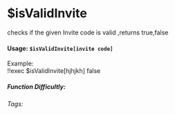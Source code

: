 # $isValidInvite
checks if the given Invite code is valid ,returns true,false

#### Usage: `$isValidInvite[invite code]`
Example:
<br/>
<discord-messages>
	<discord-message :bot="false" role-color="#ffcc9a" author="Member">
		!!exec $isValidInvite[hjhjkh] 
	</discord-message>
	<discord-message :bot="true" role-color="#0099ff" author="Custom Command" avatar="https://media.discordapp.net/avatars/725721249652670555/781224f90c3b841ba5b40678e032f74a.webp">
		false
	</discord-message>
</discord-messages>

##### Function Difficultly: <Badge type="tip" text="Easy" vertical="middle" /> 
###### Tags:
<Badge type="tip" text="is" vertical="middle" /> 
<Badge type="tip" text="ValidInvite" vertical="middle" /> 